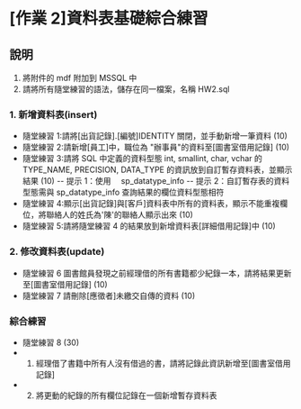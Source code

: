 # [作業 2]資料表基礎綜合練習

## 說明

1. 將附件的 mdf 附加到 MSSQL 中
2. 請將所有隨堂練習的語法，儲存在同一檔案，名稱 HW2.sql

### 1. 新增資料表(insert)

- 隨堂練習 1:請將[出貨記錄].[編號]IDENTITY 關閉，並手動新增一筆資料 (10)
- 隨堂練習 2:請新增[員工]中，職位為 "辦事員"的資料至[圖書室借用記錄] (10)
- 隨堂練習 3:請將 SQL 中定義的資料型態 int, smallint, char, vchar 的 TYPE_NAME, PRECISION, DATA_TYPE 的資訊放到自訂暫存資料表，並顯示結果 (10)
  -- 提示 1：使用　 sp_datatype_info
  -- 提示 2：自訂暫存表的資料型態需與 sp_datatype_info 查詢結果的欄位資料型態相符
- 隨堂練習 4:顯示[出貨記錄]與[客戶]資料表中所有的資料表，顯示不能重複欄位，將聯絡人的姓氏為'陳'的聯絡人顯示出來 (10)
- 隨堂練習 5:請將隨堂練習 4 的結果放到新增資料表[詳細借用記錄]中 (10)

### 2. 修改資料表(update)

- 隨堂練習 6 圖書館員發現之前經理借的所有書籍都少紀錄一本，請將結果更新至[圖書室借用記錄] (10)
- 隨堂練習 7 請刪除[應徵者]未繳交自傳的資料 (10)

### 綜合練習

- 隨堂練習 8 (30)
- 1.  經理借了書籍中所有人沒有借過的書，請將記錄此資訊新增至[圖書室借用記錄]
- 2.  將更動的紀錄的所有欄位記錄在一個新增暫存資料表
